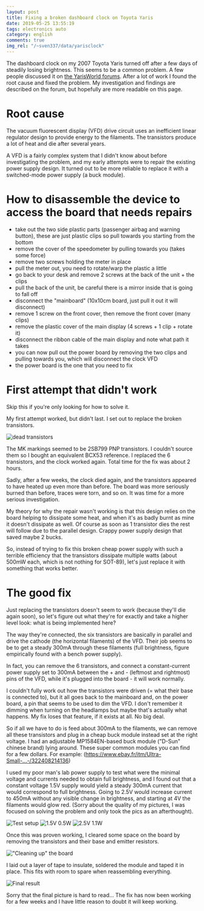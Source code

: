 ```yaml
---
layout: post
title: Fixing a broken dashboard clock on Toyota Yaris
date: 2019-05-25 13:55:19
tags: electronics auto
category: english
comments: true
img_rel: "/~sven337/data/yarisclock"
---
```


The dashboard clock on my 2007 Toyota Yaris turned off after a few days of steadily losing brightness.
This seems to be a common problem. A few people discussed it on [the YarisWorld forums](http://www.yarisworld.com/forums/showthread.php?t=44172). After a lot of work I found the root cause and fixed the problem. My investigation and findings are described on the forum, but hopefully are more readable on this page.

# Root cause

The vacuum fluorescent display (VFD) drive circuit uses an inefficient linear regulator design to provide energy to the filaments. The transistors produce a lot of heat and die after several years. 

A VFD is a fairly complex system that I didn't know about before investigating the problem, and my early attempts were to repair the existing power supply design. It turned out to be more reliable to replace it with a switched-mode power supply (a buck module).

# How to disassemble the device to access the board that needs repairs

- take out the two side plastic parts (passenger airbag and warning button), these are just plastic clips so pull towards you starting from the bottom
- remove the cover of the speedometer by pulling towards you (takes some force)
- remove two screws holding the meter in place
- pull the meter out, you need to rotate/warp the plastic a little
- go back to your desk and remove 2 screws at the back of the unit + the clips
- pull the back of the unit, be careful there is a mirror inside that is going to fall off
- disconnect the "mainboard" (10x10cm board, just pull it out it will disconnect)
- remove 1 screw on the front cover, then remove the front cover (many clips)
- remove the plastic cover of the main display (4 screws + 1 clip + rotate it)
- disconnect the ribbon cable of the main display and note what path it takes
- you can now pull out the power board by removing the two clips and pulling towards you, which will disconnect the clock VFD
- the power board is the one that you need to fix

# First attempt that didn't work

Skip this if you're only looking for how to solve it. 
    
My first attempt worked, but didn't last. I set out to replace the broken transistors.

![dead transistors](forum_deadMK.jpg) 

The MK markings seemed to be 2SB799 PNP transistors. I couldn't source them so I bought an equivalent BCX53 reference. I replaced the 6 transistors, and the clock worked again. Total time for the fix was about 2 hours.

Sadly, after a few weeks, the clock died again, and the transistors appeared to have heated up even more than before. The board was more seriously burned than before, traces were torn, and so on. It was time for a more serious investigation.

My theory for why the repair wasn't working is that this design relies on the board helping to dissipate some heat, and when it's as badly burnt as mine it doesn't dissipate as well. Of course as soon as 1 transistor dies the rest will follow due to the parallel design. Crappy power supply design that saved maybe 2 bucks.

So, instead of trying to fix this broken cheap power supply with such a terrible efficiency that the transistors dissipate multiple watts (about 500mW each, which is not nothing for SOT-89), let's just replace it with something that works better. 

# The good fix

Just replacing the transistors doesn't seem to work (because they'll die again soon), so let's figure out what they're for exactly and take a higher level look: what is being implemented here?

The way they're connected, the six transistors are basically in parallel and drive the cathode (the horizontal filaments) of the VFD. Their job seems to be to get a steady 300mA through these filaments (full brightness, figure empirically found with a bench power supply).

In fact, you can remove the 6 transistors, and connect a constant-current power supply set to 300mA between the + and - (leftmost and rightmost) pins of the VFD, while it's plugged into the board - it will work normally.

I couldn't fully work out how the transistors were driven (= what their base is connected to), but it all goes back to the mainboard and, on the power board, a pin that seems to be used to dim the VFD. I don't remember it dimming when turning on the headlamps but maybe that's actually what happens. My fix loses that feature, if it exists at all. No big deal.

So if all we have to do is feed about 300mA to the filaments, we can remove all these transistors and plug in a cheap buck module instead set at the right voltage. I had an adjustable MP1584EN-based buck module ("D-Sun" chinese brand) lying around.
These super common modules you can find for a few dollars.
For example:
(https://www.ebay.fr/itm/Ultra-Small-...-/322408214136)

I used my poor man's lab power supply to test what were the minimal voltage and currents needed to obtain full brightness, and I found out that a constant voltage 1.5V supply would yield a steady 300mA current that would correspond to full brightness. Going to 2.5V would increase current to 450mA without any visible change in brightness, and starting at 4V the filaments would glow red.
(Sorry about the quality of my pictures, I was focused on solving the problem and only took the pics as an afterthought).

![Test setup](test_setup.jpg)
![1.5V 0.5W](halfwatt.jpg)
![2.5V 1.1W](2halfvolt.jpg)


Once this was proven working, I cleared some space on the board by removing the transistors and their base and emitter resistors.

!["Cleaning up" the board](cleanboard.jpg)

I laid out a layer of tape to insulate, soldered the module and taped it in place. This fits with room to spare when reassembling everything.

![Final result](final.jpg)

Sorry that the final picture is hard to read... The fix has now been working for a few weeks and I have little reason to doubt it will keep working.

<script>
    $(document).ready(function() {
		$("a[href$='.jpg'],a[href$='.jpeg'],a[href$='.png'],a[href$='.gif']").attr('rel', 'gallery').fancybox();
    });
</script>
